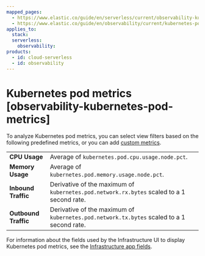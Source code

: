 ```yaml
---
mapped_pages:
  - https://www.elastic.co/guide/en/serverless/current/observability-kubernetes-pod-metrics.html
  - https://www.elastic.co/guide/en/observability/current/kubernetes-pod-metrics.html
applies_to:
  stack:
  serverless:
    observability:
products:
  - id: cloud-serverless
  - id: observability
---
```


# Kubernetes pod metrics [observability-kubernetes-pod-metrics]

To analyze Kubernetes pod metrics, you can select view filters based on the following predefined metrics, or you can add [custom metrics](/solutions/observability/infra-and-hosts/view-infrastructure-metrics-by-resource-type.md#custom-metrics).

|  |  |
| --- | --- |
| **CPU Usage** | Average of `kubernetes.pod.cpu.usage.node.pct`. |
| **Memory Usage** | Average of `kubernetes.pod.memory.usage.node.pct`. |
| **Inbound Traffic** | Derivative of the maximum of `kubernetes.pod.network.rx.bytes` scaled to a 1 second rate. |
| **Outbound Traffic** | Derivative of the maximum of `kubernetes.pod.network.tx.bytes` scaled to a 1 second rate. |

For information about the fields used by the Infrastructure UI to display Kubernetes pod metrics, see the [Infrastructure app fields](/reference/observability/fields-and-object-schemas.md).

